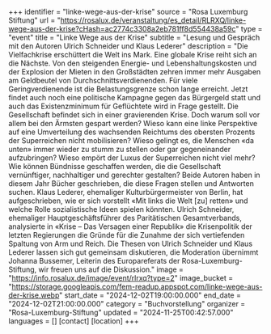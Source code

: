 +++
identifier = "linke-wege-aus-der-krise"
source = "Rosa Luxemburg Stiftung"
url = "https://rosalux.de/veranstaltung/es_detail/RLRXQ/linke-wege-aus-der-krise?cHash=ac2774c3308a2eb781ff8d554438a59c"
type = "event"
title = "Linke Wege aus der Krise"
subtitle = "Lesung und Gespräch mit den Autoren Ulrich Schneider und Klaus Lederer"
description = "Die Vielfachkrise erschüttert die Welt ins Mark. Eine globale Krise reiht sich an die Nächste. Von den steigenden Energie- und Lebenshaltungskosten und der Explosion der Mieten in den Großstädten zehren immer mehr Ausgaben am Geldbeutel von Durchschnittsverdienenden. Für viele Geringverdienende ist die Belastungsgrenze schon lange erreicht. Jetzt findet auch noch eine politische Kampagne gegen das Bürgergeld statt und auch das Existenzminimum für Geflüchtete wird in Frage gestellt.
Die Gesellschaft befindet sich in einer gravierenden Krise. Doch warum soll vor allem bei den Ärmsten gespart werden? Wieso kann eine linke Perspektive auf eine Umverteilung des wachsenden Reichtums des obersten Prozents der Superreichen nicht mobilisieren? Wieso gelingt es, die Menschen «da unten» immer wieder zu stumm zu stellen oder gar gegeneinander aufzubringen? Wieso empört der Luxus der Superreichen nicht viel mehr? Wie können Bündnisse geschaffen werden, die die Gesellschaft vernünftiger, nachhaltiger und gerechter gestalten?
Beide Autoren haben in diesem Jahr Bücher geschrieben, die diese Fragen stellen und Antworten suchen. Klaus Lederer, ehemaliger Kulturbürgermeister von Berlin, hat aufgeschrieben, wie er sich vorstellt «Mit links die Welt [zu] retten» und welche Rolle sozialistische Ideen spielen könnten. Ulrich Schneider, ehemaliger Hauptgeschäftsführer des Paritätischen Gesamtverbands, analysierte in «Krise – Das Versagen einer Republik» die Krisenpolitik der letzten Regierungen die Gründe für die Zunahme der sich vertiefenden Spaltung von Arm und Reich. 
Die Thesen von Ulrich Schneider und Klaus Lederer lassen sich gut gemeinsam diskutieren, die Moderation übernimmt Johanna Bussemer, Leiterin des Europareferats der Rosa-Luxemburg-Stiftung, wir freuen uns auf die Diskussion."
image = "https://info.rosalux.de/image/event/rlrxq?type=2"
image_bucket = "https://storage.googleapis.com/fem-readup.appspot.com/linke-wege-aus-der-krise.webp"
start_date = "2024-12-02T19:00:00.000"
end_date = "2024-12-02T21:00:00.000"
category = "Buchvorstellung"
organizer = "Rosa-Luxemburg-Stiftung"
updated = "2024-11-25T00:42:57.000"
languages = []
[contact]
[location]
+++